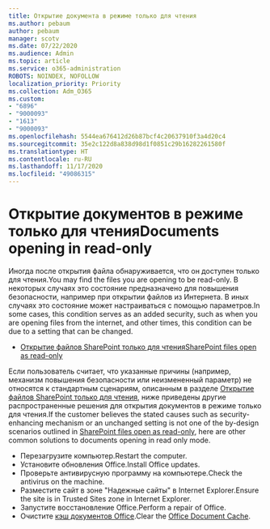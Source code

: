 ```yaml
---
title: Открытие документа в режиме только для чтения
ms.author: pebaum
author: pebaum
manager: scotv
ms.date: 07/22/2020
ms.audience: Admin
ms.topic: article
ms.service: o365-administration
ROBOTS: NOINDEX, NOFOLLOW
localization_priority: Priority
ms.collection: Adm_O365
ms.custom:
- "6896"
- "9000093"
- "1613"
- "9000093"
ms.openlocfilehash: 5544ea676412d26b87bcf4c20637910f3a4d20c4
ms.sourcegitcommit: 35e2c122d8a838d98d1f0851c29b16282261580f
ms.translationtype: HT
ms.contentlocale: ru-RU
ms.lasthandoff: 11/17/2020
ms.locfileid: "49086315"
---
```

# <a name="documents-opening-in-read-only"></a><span data-ttu-id="2970e-102">Открытие документов в режиме только для чтения</span><span class="sxs-lookup"><span data-stu-id="2970e-102">Documents opening in read-only</span></span>

<span data-ttu-id="2970e-103">Иногда после открытия файла обнаруживается, что он доступен только для чтения.</span><span class="sxs-lookup"><span data-stu-id="2970e-103">You may find the files you are opening to be read-only.</span></span> <span data-ttu-id="2970e-104">В некоторых случаях это состояние предназначено для повышения безопасности, например при открытии файлов из Интернета. В иных случаях это состояние может настраиваться с помощью параметров.</span><span class="sxs-lookup"><span data-stu-id="2970e-104">In some cases, this condition serves as an added security, such as when you are opening files from the internet, and other times, this condition can be due to a setting that can be changed.</span></span>

- [<span data-ttu-id="2970e-105">Открытие файлов SharePoint только для чтения</span><span class="sxs-lookup"><span data-stu-id="2970e-105">SharePoint files open as read-only</span></span>](https://docs.microsoft.com/sharepoint/troubleshoot/lists-and-libraries/files-open-as-read-only-and-cannot-check-in-or-out)

<span data-ttu-id="2970e-106">Если пользователь считает, что указанные причины (например, механизм повышения безопасности или неизмененный параметр) не относятся к стандартным сценариям, описанным в разделе [Открытие файлов SharePoint только для чтения](https://docs.microsoft.com/sharepoint/troubleshoot/lists-and-libraries/files-open-as-read-only-and-cannot-check-in-or-out), ниже приведены другие распространенные решения для открытия документов в режиме только для чтения.</span><span class="sxs-lookup"><span data-stu-id="2970e-106">If the customer believes the stated causes such as security-enhancing mechanism or an unchanged setting is not one of the by-design scenarios outlined in [SharePoint files open as read-only](https://docs.microsoft.com/sharepoint/troubleshoot/lists-and-libraries/files-open-as-read-only-and-cannot-check-in-or-out), here are other common solutions to documents opening in read only mode.</span></span>

- <span data-ttu-id="2970e-107">Перезагрузите компьютер.</span><span class="sxs-lookup"><span data-stu-id="2970e-107">Restart the computer.</span></span>
- <span data-ttu-id="2970e-108">Установите обновления Office.</span><span class="sxs-lookup"><span data-stu-id="2970e-108">Install Office updates.</span></span>
- <span data-ttu-id="2970e-109">Проверьте антивирусную программу на компьютере.</span><span class="sxs-lookup"><span data-stu-id="2970e-109">Check the antivirus on the machine.</span></span>
- <span data-ttu-id="2970e-110">Разместите сайт в зоне "Надежные сайты" в Internet Explorer.</span><span class="sxs-lookup"><span data-stu-id="2970e-110">Ensure the site is in Trusted Sites zone in Internet Explorer.</span></span>
- <span data-ttu-id="2970e-111">Запустите восстановление Office.</span><span class="sxs-lookup"><span data-stu-id="2970e-111">Perform a repair of Office.</span></span>
- <span data-ttu-id="2970e-112">Очистите [кэш документов Office](https://support.microsoft.com/office/delete-your-office-document-cache-b1d3765e-d71b-4bb8-99ca-acd22c42995d?ui=en-us&rs=en-us&ad=us).</span><span class="sxs-lookup"><span data-stu-id="2970e-112">Clear the [Office Document Cache](https://support.microsoft.com/office/delete-your-office-document-cache-b1d3765e-d71b-4bb8-99ca-acd22c42995d?ui=en-us&rs=en-us&ad=us).</span></span>


